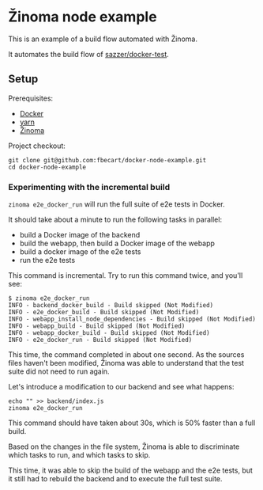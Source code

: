 # Žinoma node example

This is an example of a build flow automated with Žinoma.

It automates the build flow of [sazzer/docker-test](https://github.com/sazzer/docker-test).

## Setup

Prerequisites:

- [Docker](https://docs.docker.com/get-docker/)
- [yarn](https://classic.yarnpkg.com/en/docs/install)
- [Žinoma](https://github.com/fbecart/zinoma#installation)

Project checkout:

```shell script
git clone git@github.com:fbecart/docker-node-example.git
cd docker-node-example
```

### Experimenting with the incremental build

`zinoma e2e_docker_run` will run the full suite of e2e tests in Docker.

It should take about a minute to run the following tasks in parallel:

- build a Docker image of the backend
- build the webapp, then build a Docker image of the webapp
- build a docker image of the e2e tests
- run the e2e tests

This command is incremental. Try to run this command twice, and you'll see:

```shell script
$ zinoma e2e_docker_run
INFO - backend_docker_build - Build skipped (Not Modified)
INFO - e2e_docker_build - Build skipped (Not Modified)
INFO - webapp_install_node_dependencies - Build skipped (Not Modified)
INFO - webapp_build - Build skipped (Not Modified)
INFO - webapp_docker_build - Build skipped (Not Modified)
INFO - e2e_docker_run - Build skipped (Not Modified)
```

This time, the command completed in about one second.
As the sources files haven't been modified, Žinoma was able to understand that the test suite did not need to run again.

Let's introduce a modification to our backend and see what happens:

```shell script
echo "" >> backend/index.js
zinoma e2e_docker_run
```

This command should have taken about 30s, which is 50% faster than a full build.

Based on the changes in the file system, Žinoma is able to discriminate which tasks to run, and which tasks to skip.

This time, it was able to skip the build of the webapp and the e2e tests,
but it still had to rebuild the backend and to execute the full test suite.
